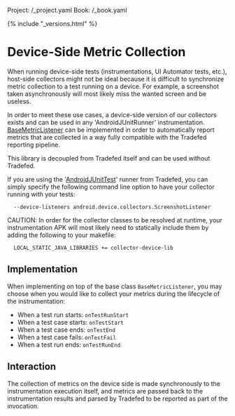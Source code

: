 Project: /_project.yaml
Book: /_book.yaml

{% include "_versions.html" %}

<!--
  Copyright 2019 The Android Open Source Project

  Licensed under the Apache License, Version 2.0 (the "License");
  you may not use this file except in compliance with the License.
  You may obtain a copy of the License at

      http://www.apache.org/licenses/LICENSE-2.0

  Unless required by applicable law or agreed to in writing, software
  distributed under the License is distributed on an "AS IS" BASIS,
  WITHOUT WARRANTIES OR CONDITIONS OF ANY KIND, either express or implied.
  See the License for the specific language governing permissions and
  limitations under the License.
-->

# Device-Side Metric Collection

When running device-side tests (instrumentations, UI Automator tests, etc.),
host-side collectors might not be ideal because it is difficult to synchronize
metric collection to a test running on a device. For example, a screenshot
taken asynchronously will most likely miss the wanted screen and be useless.

In order to meet these use cases, a device-side version of our collectors exists
and can be used in any 'AndroidJUnitRunner' instrumentation.
[BaseMetricListener](https://android.googlesource.com/platform/platform_testing/+/refs/heads/master/libraries/device-collectors/src/main/java/android/device/collectors/BaseMetricListener.java)
can be implemented in order to automatically report metrics that are collected
in a way fully compatible with the Tradefed reporting pipeline.

This library is decoupled from Tradefed itself and can be used without Tradefed.

If you are using the '[AndroidJUnitTest](https://android.googlesource.com/platform/tools/tradefederation/+/refs/heads/master/src/com/android/tradefed/testtype/AndroidJUnitTest.java)'
runner from Tradefed, you can simply specify the following command line option
to have your collector running with your tests:

```shell
  --device-listeners android.device.collectors.ScreenshotListener
```

CAUTION: In order for the collector classes to be resolved at runtime, your
instrumentation APK will most likely need to statically include them by adding
the following to your makefile:

```shell
  LOCAL_STATIC_JAVA_LIBRARIES += collector-device-lib
```

## Implementation

When implementing on top of the base class `BaseMetricListener`, you may choose
when you would like to collect your metrics during the lifecycle of the
instrumentation:

*   When a test run starts: `onTestRunStart`
*   When a test case starts: `onTestStart`
*   When a test case ends: `onTestEnd`
*   When a test case fails: `onTestFail`
*   When a test run ends: `onTestRunEnd`

## Interaction

The collection of metrics on the device side is made synchronously to the
instrumentation execution itself, and metrics are passed back to the
instrumentation results and parsed by Tradefed to be reported as part of the
invocation.
